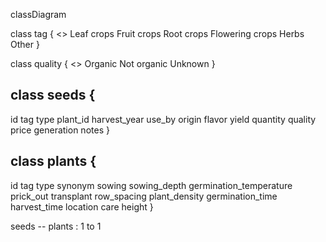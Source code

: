 classDiagram

class tag {
  <<enumeration>>
  Leaf crops
  Fruit crops
  Root crops
  Flowering crops
  Herbs
  Other
}

class quality {
  <<enumeration>>
  Organic
  Not organic
  Unknown
}

class seeds {
  --
  id
  tag
  type
  plant_id
  harvest_year
  use_by
  origin
  flavor
  yield
  quantity
  quality
  price
  generation
  notes
}

class plants {
  --
  id
  tag
  type
  synonym
  sowing
  sowing_depth
  germination_temperature
  prick_out
  transplant
  row_spacing
  plant_density
  germination_time
  harvest_time
  location
  care
  height
}

seeds -- plants : 1 to 1
